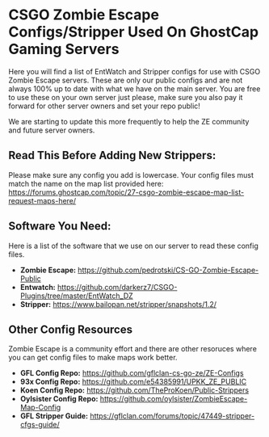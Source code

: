 # CSGO Zombie Escape Configs/Stripper Used On GhostCap Gaming Servers
Here you will find a list of EntWatch and Stripper configs for use with CSGO Zombie Escape servers. These are only our public configs and are not always 100% up to date with what we have on the main server. You are free to use these on your own server just please, make sure you also pay it forward for other server owners and set your repo public!

We are starting to update this more frequently to help the ZE community and future server owners.

## Read This Before Adding New Strippers: 
Please make sure any config you add is lowercase. Your config files must match the name on the map list provided here: https://forums.ghostcap.com/topic/27-csgo-zombie-escape-map-list-request-maps-here/

## Software You Need: 
Here is a list of the software that we use on our server to read these config files.
- **Zombie Escape:** https://github.com/pedrotski/CS-GO-Zombie-Escape-Public
- **Entwatch:** https://github.com/darkerz7/CSGO-Plugins/tree/master/EntWatch_DZ
- **Stripper:** https://www.bailopan.net/stripper/snapshots/1.2/

## Other Config Resources
Zombie Escape is a community effort and there are other resoruces where you can get config files to make maps work better.
- **GFL Config Repo:** https://github.com/gflclan-cs-go-ze/ZE-Configs
- **93x Config Repo:** https://github.com/e54385991/UPKK_ZE_PUBLIC
- **Koen Config Repo:** https://github.com/TheProKoen/Public-Strippers
- **Oylsister Config Repo:** https://github.com/oylsister/ZombieEscape-Map-Config
- **GFL Stripper Guide:** https://gflclan.com/forums/topic/47449-stripper-cfgs-guide/
